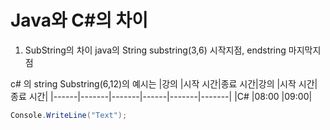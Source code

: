 # Java와 C#의 차이

1. SubString의 차이
java의 String substring(3,6) 시작지점, endstring 마지막지점 

c# 의 string Substring(6,12)의 예시는
|강의 |시작 시간|종료 시간|강의 |시작 시간|종료 시간|
|------|-------|-------|------|-------|-------|
|C# |08:00 |09:00|

```cs
Console.WriteLine("Text");
```